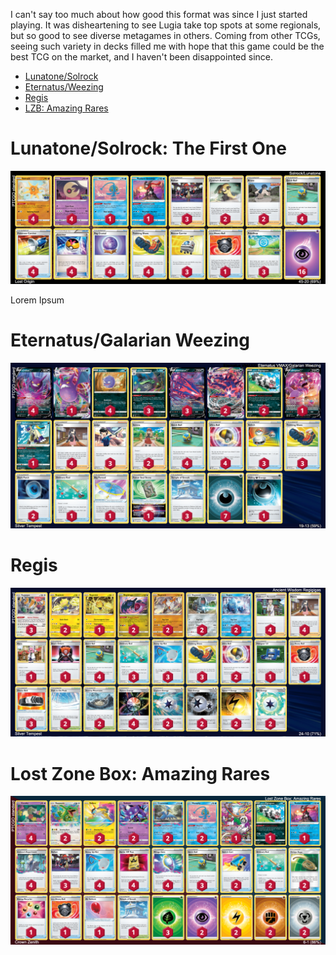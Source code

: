 I can't say too much about how good this format was since I just started playing. It was disheartening to see Lugia take top spots at some regionals, but so good to see diverse metagames in others. Coming from other TCGs, seeing such variety in decks filled me with hope that this game could be the best TCG on the market, and I haven't been disappointed since.

* [Lunatone/Solrock](#lunatonesolrock-the-first-one)
* [Eternatus/Weezing](#eternatusgalarian-weezing)
* [Regis](#regis)
* [LZB: Amazing Rares](#lost-zone-box-amazing-rares)

# Lunatone/Solrock: The First One

![decklist](../!Images/Standard/1SWSH-LOR/Lunatone-Solrock.png)

Lorem Ipsum

# Eternatus/Galarian Weezing

![decklist](../!Images/Standard/2SWSH-SIT/Eternatus-Weezing.png)

# Regis

![decklist](../!Images/Standard/2SWSH-SIT/Regis.png)

# Lost Zone Box: Amazing Rares

![decklist](../!Images/Standard/3SWSH-CRZ/Lost%20Zone%20Amazing%20Rares.PNG)

